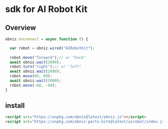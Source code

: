 # sdk for AI Robot Kit 

## Overview

```javascript
obniz.onconnect = async function () {

  var robot = obniz.wired("AIRobotKit");
  
  robot.move("forward");// or "back"
  await obniz.wait(2000);
  robot.turn("right");// or "left"
  await obniz.wait(2000);
  robot.move(60, 60);
  await obniz.wait(2000);
  robot.move(-60, -60);
}
```

## install

```html
<script src="https://unpkg.com/obniz@latest/obniz.js"></script>
<script src="https://unpkg.com/obniz-parts-kits@latest/airobot/index.js"></script>
```


